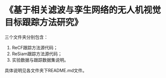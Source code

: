 # 《基于相关滤波与孪生网络的无人机视觉目标跟踪方法研究》

三个文件夹分别包含：

1. ReCF跟踪方法源代码；
2. ReSiam跟踪方法源代码；
3. 实验数据与跟踪数据集说明。

具体说明见各文件夹下README.md文件。